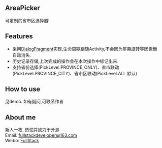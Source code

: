 ## AreaPicker

可定制的省市区选择器!

## Features

* 采用[DialogFragment](http://developer.android.com/intl/zh-cn/reference/android/app/DialogFragment.html)实现,生命周期跟随Activity,不会因为屏幕旋转等因素而自动消失.
* 历史记录存储,上次完成的操作会在本次操作中标记出来.
* 支持省份选择(PickLevel.PROVINCE_ONLY)、省市联动(PickLevel.PROVINCE_CITY)、省市区联动(PickLevel.ALL  默认)  

## How to use

见demo. 如有疑问,可联系作者

## About me

新人一枚, 热忱并致力于开源  
Email: fullstackdeveloper@163.com  
Weibo: [FullStack](http://weibo.com/5460990917/profile?topnav=1&wvr=6)
